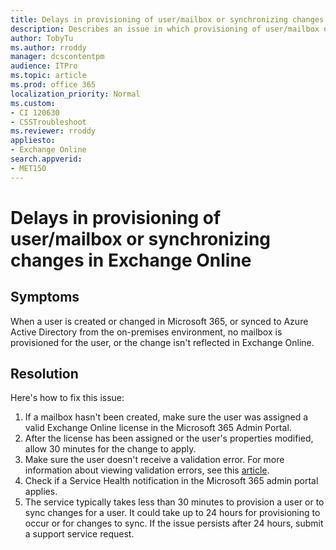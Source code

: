 ```yaml
---
title: Delays in provisioning of user/mailbox or synchronizing changes in Exchange Online
description: Describes an issue in which provisioning of user/mailbox or synchronizing changes in Exchange Online delays. Provides a solution.
author: TobyTu
ms.author: rroddy
manager: dcscontentpm
audience: ITPro 
ms.topic: article 
ms.prod: office 365
localization_priority: Normal
ms.custom: 
- CI 120630
- CSSTroubleshoot
ms.reviewer: rroddy
appliesto:
- Exchange Online
search.appverid: 
- MET150
---
```

# Delays in provisioning of user/mailbox or synchronizing changes in Exchange Online

## Symptoms

When a user is created or changed in Microsoft 365, or synced to Azure Active Directory from the on-premises environment, no mailbox is provisioned for the user, or the change isn't reflected in Exchange Online.

## Resolution

Here's how to fix this issue:

1. If a mailbox hasn't been created, make sure the user was assigned a valid Exchange Online license in the Microsoft 365 Admin Portal.
2. After the license has been assigned or the user's properties modified, allow 30 minutes for the change to apply.
3. Make sure the user doesn't receive a validation error. For more information about viewing validation errors, see this [article](https://support.microsoft.com/help/2741233).
4. Check if a Service Health notification in the Microsoft 365 admin portal applies.
5. The service typically takes less than 30 minutes to provision a user or to sync changes for a user. It could take up to 24 hours for provisioning to occur or for changes to sync. If the issue persists after 24 hours, submit a support service request.
